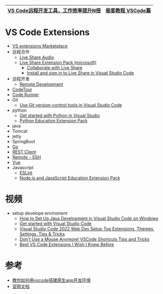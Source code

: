



[VS Code远程开发工具，工作效率提升N倍](https://mp.weixin.qq.com/s/AR9BbYG4t8nKvhWihaEgvg)|[极客教程  VSCode篇](https://geek-docs.com/vscode)|
---|---|


# VS Code Extensions
* [VS extensions Marketplace](https://marketplace.visualstudio.com/search?target=VSCode&category=Extension%20Packs&sortBy=Installs)
* 远程合作
  * [Live Share Audio](https://marketplace.visualstudio.com/items?itemName=MS-vsliveshare.vsliveshare-audio) 
  * [Live Share Extension Pack (microsoft) ](https://www.youtube.com/watch?v=A2ceblXTBBc&list=PLj6YeMhvp2S5UgiQnBfvD7XgOMKs3O_G6&index=6)
    * [Collaborate with Live Share](https://code.visualstudio.com/learn/collaboration/live-share) 
    * [Install and sign in to Live Share in Visual Studio Code](https://docs.microsoft.com/en-us/visualstudio/liveshare/use/install-live-share-visual-studio-code)
* 远程开发
  * [Remote Development ](https://marketplace.visualstudio.com/items?itemName=ms-vscode-remote.vscode-remote-extensionpack)
* [CodeTour](https://code.visualstudio.com/learn/educators/codetour)
* [Code Runner](https://marketplace.visualstudio.com/items?itemName=formulahendry.code-runner)
* Git
  * [Use Git version-control tools in Visual Studio Code](https://docs.microsoft.com/en-us/learn/modules/use-git-from-vs-code/) 
* python
  * [Get started with Python in Visual Studio](https://docs.microsoft.com/en-us/learn/modules/python-install-vscode/) 
  * [Python Education Extension Pack](https://marketplace.visualstudio.com/items?itemName=tanhakabir.python-education-extension-pack)
* java
* Tomcat 
* jetty
* SpringBoot
* [Go](https://marketplace.visualstudio.com/items?itemName=golang.Go)
* [REST Client](https://marketplace.visualstudio.com/items?itemName=humao.rest-client) 
* [Remote - SSH](https://marketplace.visualstudio.com/items?itemName=ms-vscode-remote.remote-ssh)
* [Vue](https://marketplace.visualstudio.com/items?itemName=octref.vetur)  
* Javascript
  * [ESLint](https://marketplace.visualstudio.com/items?itemName=dbaeumer.vscode-eslint) 
  * [Node.js and JavaScript Education Extension Pack](https://marketplace.visualstudio.com/items?itemName=tanhakabir.node-js-education-extension-pack)


# 视频
* setup develope enviroment
  * [How to Set Up Java Development in Visual Studio Code on Windows ](https://www.youtube.com/watch?v=ClU9N4ub_Ko)
  * [Get started with Visual Studio Code](https://www.youtube.com/watch?v=S320N3sxinE&list=PLj6YeMhvp2S5UgiQnBfvD7XgOMKs3O_G6)
  * [Visual Studio Code 2022  Web Dev Setup  Top Extensions, Themes, Settings, Tips & Tricks](https://www.youtube.com/watch?v=fJEbVCrEMSE)
  * [Don't Use a Mouse Anymore! VSCode Shortcuts Tips and Tricks](https://www.youtube.com/watch?v=jsZoR1kkq6s)
  * [Best VS Code Extensions I Wish I Knew Before](https://www.youtube.com/watch?v=ZqW8JT1gt4U)


# 参考
* [教你如何用vscode搭建原生app开发环境](https://www.jianshu.com/p/378930364493)
* [官网文档](https://code.visualstudio.com/docs)


